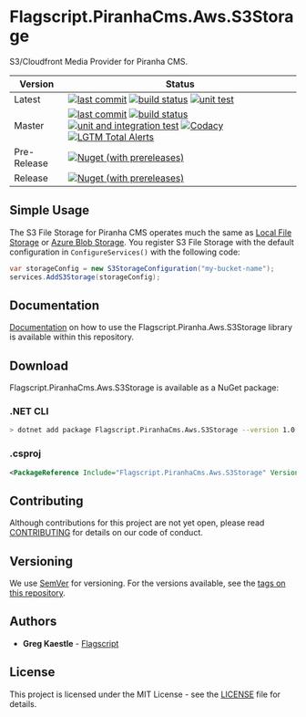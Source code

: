 # Flagscript.PiranhaCms.Aws.S3Storage

S3/Cloudfront Media Provider for Piranha CMS.

Version | Status
--- | ---
Latest | [![last commit](https://img.shields.io/github/last-commit/flagscript/Flagscript.PiranhaCms.Aws.S3Storage.svg?logo=github)](https://github.com/flagscript/Flagscript.PiranhaCms.Aws.S3Storage) [![build status](https://img.shields.io/appveyor/ci/Flagscript/flagscript-piranhacms-aws-s3storage.svg?logo=appveyor)](https://ci.appveyor.com/project/Flagscript/flagscript-piranhacms-aws-s3storage) [![unit test](https://img.shields.io/appveyor/tests/Flagscript/flagscript-piranhacms-aws-s3storage.svg?label=unit%20tests&logo=appveyor)](https://ci.appveyor.com/project/Flagscript/flagscript-piranhacms-aws-s3storage)
Master | [![last commit](https://img.shields.io/github/last-commit/flagscript/Flagscript.PiranhaCms.Aws.S3Storage/master.svg?logo=github)](https://github.com/flagscript/Flagscript.PiranhaCms.Aws.S3Storage) [![build status](https://img.shields.io/appveyor/ci/Flagscript/flagscript-piranhacms-aws-s3storage/master.svg?logo=appveyor)](https://ci.appveyor.com/project/Flagscript/flagscript-piranhacms-aws-s3storage) [![unit and integration  test](https://img.shields.io/appveyor/tests/Flagscript/flagscript-piranhacms-aws-s3storage/master.svg?label=unit/integration%20tests&logo=appveyor)](https://ci.appveyor.com/project/Flagscript/flagscript-piranhacms-aws-s3storage) [![Codacy](https://img.shields.io/codacy/grade/096a3c8d327e4e168bea4e3ebf06d402.svg?logo=codacy)](https://app.codacy.com/project/flagscript/Flagscript.PiranhaCms.Aws.S3Storage/dashboard) [![LGTM Total Alerts](https://img.shields.io/lgtm/alerts/g/flagscript/Flagscript.PiranhaCms.Aws.S3Storage.svg?logo=lgtm&logoWidth=18)](https://lgtm.com/projects/g/flagscript/Flagscript.PiranhaCms.Aws.S3Storage/alerts/)
Pre-Release | [![Nuget (with prereleases)](https://img.shields.io/nuget/vpre/Flagscript.PiranhaCms.Aws.S3Storage.svg?logo=nuget)](https://www.nuget.org/packages/Flagscript.PiranhaCms.Aws.S3Storage)
Release | [![Nuget (with prereleases)](https://img.shields.io/nuget/v/Flagscript.PiranhaCms.Aws.S3Storage.svg?logo=nuget)](https://www.nuget.org/packages/Flagscript.PiranhaCms.Aws.S3Storage)

## Simple Usage

The S3 File Storage for Piranha CMS operates much the same as [Local File Storage](http://piranhacms.org/docs/components/media-storage/local-file-storage) or [Azure Blob Storage](http://piranhacms.org/docs/components/media-storage/azure-blob-storage). You register S3 File Storage with the default configuration in `ConfigureServices()` with the following code:

```csharp
var storageConfig = new S3StorageConfiguration("my-bucket-name");
services.AddS3Storage(storageConfig);
```

## Documentation

[Documentation](./documentation/DOCUMENTATION.md) on how to use the Flagscript.Piranha.Aws.S3Storage library is available within this repository. 

## Download

Flagscript.PiranhaCms.Aws.S3Storage is available as a NuGet package:

### .NET CLI

```bash
> dotnet add package Flagscript.PiranhaCms.Aws.S3Storage --version 1.0.0-alpha
```

###  .csproj

```xml
<PackageReference Include="Flagscript.PiranhaCms.Aws.S3Storage" Version="1.0.0-alpha" />
```

## Contributing

Although contributions for this project are not yet open, please read 
[CONTRIBUTING](https://github.com/flagscript/Flagscript.Piranha.Aws.S3Storage/blob/master/CONTRIBUTING.md) 
for details on our code of conduct.

## Versioning

We use [SemVer](http://semver.org/) for versioning. For the versions available, see 
the [tags on this repository](https://github.com/flagscript/Flagscript.PiranhaCms.Aws.S3Storage/releases). 

## Authors

* **Greg Kaestle** - [Flagscript](https://flagscript.net)

## License

This project is licensed under the MIT License - see the [LICENSE](https://github.com/flagscript/Flagscript.PiranhaCms.Aws.S3Storage/blob/master/LICENSE.md) file for details.
